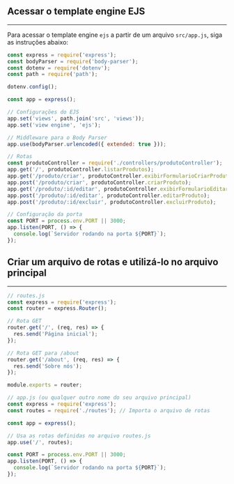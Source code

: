 ## Acessar o template engine EJS
***

Para acessar o template engine `ejs` a partir de um arquivo `src/app.js`, siga as instruções abaixo: 

```js
const express = require('express');
const bodyParser = require('body-parser');
const dotenv = require('dotenv');
const path = require('path');

dotenv.config();

const app = express();

// Configurações do EJS
app.set('views', path.join('src', 'views'));
app.set('view engine', 'ejs');

// Middleware para o Body Parser
app.use(bodyParser.urlencoded({ extended: true }));

// Rotas
const produtoController = require('./controllers/produtoController');
app.get('/', produtoController.listarProdutos);
app.get('/produto/criar', produtoController.exibirFormularioCriarProduto);
app.post('/produto/criar', produtoController.criarProduto);
app.get('/produto/:id/editar', produtoController.exibirFormularioEditarProduto);
app.post('/produto/:id/editar', produtoController.editarProduto);
app.post('/produto/:id/excluir', produtoController.excluirProduto);

// Configuração da porta
const PORT = process.env.PORT || 3000;
app.listen(PORT, () => {
  console.log(`Servidor rodando na porta ${PORT}`);
});
```
<div style='page-break-before:always'></div>

## Criar um arquivo de rotas e utilizá-lo no arquivo principal
***

```js
// routes.js
const express = require('express');
const router = express.Router();

// Rota GET
router.get('/', (req, res) => {
  res.send('Página inicial');
});

// Rota GET para /about
router.get('/about', (req, res) => {
  res.send('Sobre nós');
});

module.exports = router;

```
```js
// app.js (ou qualquer outro nome do seu arquivo principal)
const express = require('express');
const routes = require('./routes'); // Importa o arquivo de rotas

const app = express();

// Usa as rotas definidas no arquivo routes.js
app.use('/', routes);

const PORT = process.env.PORT || 3000;
app.listen(PORT, () => {
  console.log(`Servidor rodando na porta ${PORT}`);
});

```
<div style='page-break-before:always'></div>